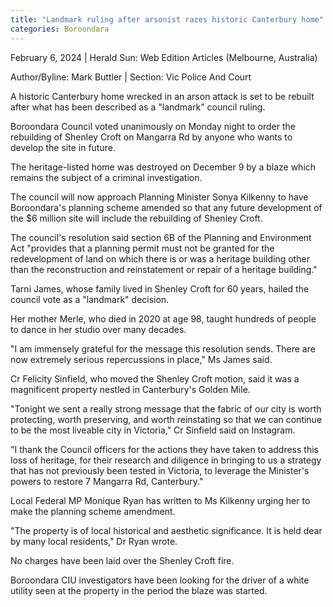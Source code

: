 ```yaml
---
title: "Landmark ruling after arsonist razes historic Canterbury home"
categories: Boroondara
---
```


February 6, 2024 | Herald Sun: Web Edition Articles (Melbourne, Australia)

Author/Byline: Mark Buttler | Section: Vic Police And Court

A historic Canterbury home wrecked in an arson attack is set to be rebuilt after what has been described as a "landmark" council ruling.

Boroondara Council voted unanimously on Monday night to order the rebuilding of Shenley Croft on Mangarra Rd by anyone who wants to develop the site in future.

The heritage-listed home was destroyed on December 9 by a blaze which remains the subject of a criminal investigation.

The council will now approach Planning Minister Sonya Kilkenny to have Boroondara's planning scheme amended so that any future development of the $6 million site will include the rebuilding of Shenley Croft.

The council's resolution said section 6B of the Planning and Environment Act "provides that a planning permit must not be granted for the redevelopment of land on which there is or was a heritage building other than the reconstruction and reinstatement or repair of a heritage building."

Tarni James, whose family lived in Shenley Croft for 60 years, hailed the council vote as a "landmark" decision.

Her mother Merle, who died in 2020 at age 98, taught hundreds of people to dance in her studio over many decades.

"I am immensely grateful for the message this resolution sends. There are now extremely serious repercussions in place," Ms James said.

Cr Felicity Sinfield, who moved the Shenley Croft motion, said it was a magnificent property nestled in Canterbury's Golden Mile.

"Tonight we sent a really strong message that the fabric of our city is worth protecting, worth preserving, and worth reinstating so that we can continue to be the most liveable city in Victoria," Cr Sinfield said on Instagram.

"I thank the Council officers for the actions they have taken to address this loss of heritage, for their research and diligence in bringing to us a strategy that has not previously been tested in Victoria, to leverage the Minister's powers to restore 7 Mangarra Rd, Canterbury."

Local Federal MP Monique Ryan has written to Ms Kilkenny urging her to make the planning scheme amendment.

"The property is of local historical and aesthetic significance. It is held dear by many local residents," Dr Ryan wrote.

No charges have been laid over the Shenley Croft fire.

Boroondara CIU investigators have been looking for the driver of a white utility seen at the property in the period the blaze was started.